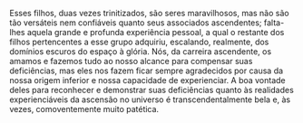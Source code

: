 ﻿Esses filhos, duas vezes trinitizados, são seres maravilhosos, mas não são tão versáteis nem confiáveis quanto seus associados ascendentes; falta-lhes aquela grande e profunda experiência pessoal, a qual o restante dos filhos pertencentes a esse grupo adquiriu, escalando, realmente, dos domínios escuros do espaço à glória. Nós, da carreira ascendente, os amamos e fazemos tudo ao nosso alcance para compensar suas deficiências, mas eles nos fazem ficar sempre agradecidos  por causa da nossa origem inferior e nossa capacidade de experienciar. A boa vontade deles para reconhecer e demonstrar suas deficiências quanto às realidades experienciáveis da ascensão no universo é transcendentalmente bela e, às vezes, comoventemente muito patética.